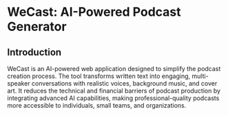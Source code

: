 # WeCast: AI-Powered Podcast Generator
## Introduction
WeCast is an AI-powered web application designed to simplify the podcast creation process. The tool transforms written text into engaging, multi-speaker conversations with realistic voices, background music, and cover art. It reduces the technical and financial barriers of podcast production by integrating advanced AI capabilities, making professional-quality podcasts more accessible to individuals, small teams, and organizations.
